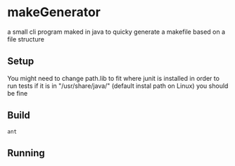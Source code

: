 # makeGenerator
a small cli program maked in java to quicky generate a makefile based on a file structure

## Setup
  You might need to change path.lib to fit where junit
  is installed in order to run tests if it is in
  "/usr/share/java/" (default instal path on Linux) you should be fine

## Build
`ant`

## Running
